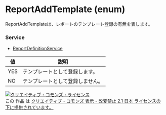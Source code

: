 # ReportAddTemplate (enum)
ReportAddTemplateは、レポートのテンプレート登録の有無を表します。
### Service
+ [ReportDefinitionService](../services/ReportDefinitionService.md)

| 値 | 説明 | 
|---|---|
| YES| テンプレートとして登録します。 |
| NO| テンプレートとして登録しません。 |
<a rel="license" href="http://creativecommons.org/licenses/by-nd/2.1/jp/"><img alt="クリエイティブ・コモンズ・ライセンス" style="border-width:0" src="https://i.creativecommons.org/l/by-nd/2.1/jp/88x31.png" /></a><br />この 作品 は <a rel="license" href="http://creativecommons.org/licenses/by-nd/2.1/jp/">クリエイティブ・コモンズ 表示 - 改変禁止 2.1 日本 ライセンスの下に提供されています。</a>
